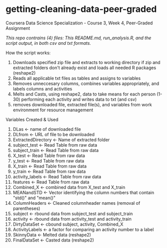 # getting-cleaning-data-peer-graded
Coursera Data Science Specialization - Course 3, Week 4, Peer-Graded Assignment

*This repo contrains (4) files:  This README.md, run_analysis.R, and the script output, in both csv and txt formats.*

How the script works:
1) Downloads specified zip file and extracts to working directory if zip and extracted folders don't already exist and loads all needed R packages (reshape2)
2) Reads all applicable txt files as tables and assigns to variables
3) Removes unneccesary columns, combines variables appropriately, and labels columns and activities
4) Melts and Casts, using reshape2, data to take means for each person (1-30) performing each activity and writes data to txt (and csv)
5) removes downloaded file, extracted file(s), and variables from work environment for resource management

Variables Created & Used
1) DLas <- name of downloaded file
2) DLfrom <- URL of file to be downloaded
3) ExtractedDirectory <- Name of extracted folder
4) subject_test <- Read Table from raw data
5) subject_train <- Read Table from raw data
6) X_test <- Read Table from raw data
7) y_test <- Read Table from raw data
8) X_train <- Read Table from raw data
9) y_train <- Read Table from raw data
10) activity_labels <- Read Table from raw data
11) features <- Read Table from raw data
12) Combined_X <- combined data from X_test and X_train
13) MEANandSTD <- Vector identifying the column numbers that contain "std()" and "mean()"
14) ColumnHeaders <- Cleaned columnheader names (removal of parentheses)
15) subject <- rbound data from subject_test and subject_train
16) activity <- rbound data from activity_test and activity_train
17) DirtyDataSet <- cbound subject, activity, Combined_X
18) ActivityLabels <- a factor for comparing an activity number to a label
19) SkinnyData <- Melted data (reshape2)
20) FinalDataSet <- Casted data (reshape2)
